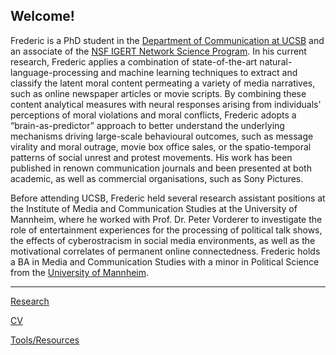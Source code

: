 ## Welcome!

Frederic is a PhD student in the [Department of Communication at UCSB](http://www.comm.ucsb.edu/) and an associate of the [NSF IGERT Network Science Program](https://networkscience.igert.ucsb.edu/). In his current research, Frederic applies a combination of state-of-the-art natural-language-processing and machine learning techniques to extract and classify the latent moral content permeating a variety of media narratives, such as online newspaper articles or movie scripts. By combining these content analytical measures with neural responses arising from individuals' perceptions of moral violations and moral conflicts, Frederic adopts a “brain-as-predictor” approach to better understand the underlying mechanisms driving large-scale behavioural outcomes, such as message virality and moral outrage, movie box office sales, or the spatio-temporal patterns of social unrest and protest movements. His work has been published in renown communication journals and been presented at both academic, as well as commercial organisations, such as Sony Pictures. 

Before attending UCSB, Frederic held several research assistant positions at the Institute of Media and Communication Studies at the University of Mannheim, where he worked with Prof. Dr. Peter Vorderer to investigate the role of entertainment experiences for the processing of political talk shows, the effects of cyberostracism in social media environments, as well as the motivational correlates of permanent online connectedness. Frederic holds a BA in Media and Communication Studies with a minor in Political Science from the [University of Mannheim](http://mkw.uni-mannheim.de/).

---

[Research](https://fhopp.github.io/projects)

[CV](https://fhopp.github.io/projects)

[Tools/Resources](https://fhopp.github.io/projects)
